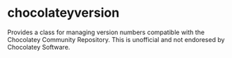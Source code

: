 # chocolateyversion
Provides a class for managing version numbers compatible with the Chocolatey Community Repository. This is unofficial and not endoresed by Chocolatey Software.
